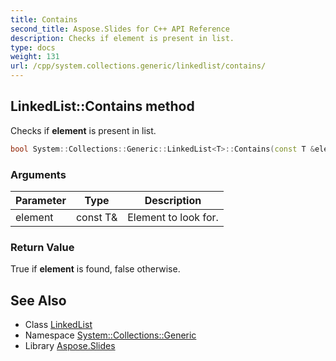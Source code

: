 ```yaml
---
title: Contains
second_title: Aspose.Slides for C++ API Reference
description: Checks if element is present in list.
type: docs
weight: 131
url: /cpp/system.collections.generic/linkedlist/contains/
---
```

## LinkedList::Contains method


Checks if **element** is present in list.

```cpp
bool System::Collections::Generic::LinkedList<T>::Contains(const T &element) const override
```


### Arguments

| Parameter | Type | Description |
| --- | --- | --- |
| element | const T\& | Element to look for. |

### Return Value

True if **element** is found, false otherwise.

## See Also

* Class [LinkedList](../)
* Namespace [System::Collections::Generic](../../)
* Library [Aspose.Slides](../../../)
